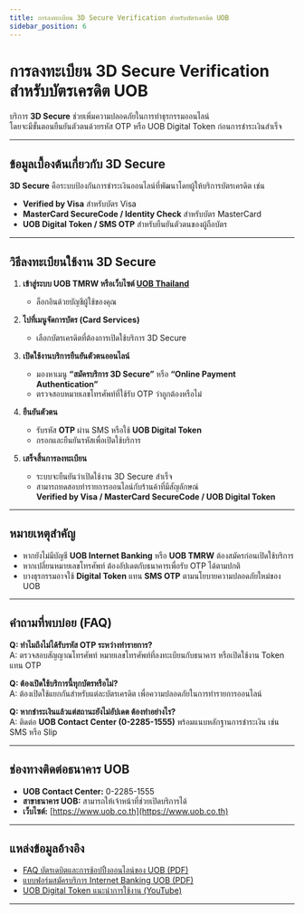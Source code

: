 ```yaml
---
title: การลงทะเบียน 3D Secure Verification สำหรับบัตรเครดิต UOB
sidebar_position: 6
---
```


# การลงทะเบียน 3D Secure Verification สำหรับบัตรเครดิต UOB

บริการ **3D Secure** ช่วยเพิ่มความปลอดภัยในการทำธุรกรรมออนไลน์  
โดยจะมีขั้นตอนยืนยันตัวตนด้วยรหัส OTP หรือ UOB Digital Token ก่อนการชำระเงินสำเร็จ

---

## ข้อมูลเบื้องต้นเกี่ยวกับ 3D Secure

**3D Secure** คือระบบป้องกันการชำระเงินออนไลน์ที่พัฒนาโดยผู้ให้บริการบัตรเครดิต เช่น  
- **Verified by Visa** สำหรับบัตร Visa  
- **MasterCard SecureCode / Identity Check** สำหรับบัตร MasterCard  
- **UOB Digital Token / SMS OTP** สำหรับยืนยันตัวตนของผู้ถือบัตร

---

## วิธีลงทะเบียนใช้งาน 3D Secure

1. **เข้าสู่ระบบ UOB TMRW หรือเว็บไซต์ [UOB Thailand](https://www.uob.co.th)**  
   - ล็อกอินด้วยบัญชีผู้ใช้ของคุณ

2. **ไปที่เมนูจัดการบัตร (Card Services)**  
   - เลือกบัตรเครดิตที่ต้องการเปิดใช้บริการ 3D Secure

3. **เปิดใช้งานบริการยืนยันตัวตนออนไลน์**  
   - มองหาเมนู **“สมัครบริการ 3D Secure”** หรือ **“Online Payment Authentication”**  
   - ตรวจสอบหมายเลขโทรศัพท์ที่ใช้รับ OTP ว่าถูกต้องหรือไม่

4. **ยืนยันตัวตน**  
   - รับรหัส **OTP** ผ่าน SMS หรือใช้ **UOB Digital Token**  
   - กรอกและยืนยันรหัสเพื่อเปิดใช้บริการ

5. **เสร็จสิ้นการลงทะเบียน**  
   - ระบบจะยืนยันว่าเปิดใช้งาน 3D Secure สำเร็จ  
   - สามารถทดสอบทำรายการออนไลน์กับร้านค้าที่มีสัญลักษณ์  
     **Verified by Visa / MasterCard SecureCode / UOB Digital Token**

---

## หมายเหตุสำคัญ

- หากยังไม่มีบัญชี **UOB Internet Banking** หรือ **UOB TMRW** ต้องสมัครก่อนเปิดใช้บริการ  
- หากเปลี่ยนหมายเลขโทรศัพท์ ต้องอัปเดตกับธนาคารเพื่อรับ OTP ได้ตามปกติ  
- บางธุรกรรมอาจใช้ **Digital Token** แทน **SMS OTP** ตามนโยบายความปลอดภัยใหม่ของ UOB  

---

## คำถามที่พบบ่อย (FAQ)

**Q: ทำไมถึงไม่ได้รับรหัส OTP ระหว่างทำรายการ?**  
A: ตรวจสอบสัญญาณโทรศัพท์ หมายเลขโทรศัพท์ที่ลงทะเบียนกับธนาคาร หรือเปิดใช้งาน Token แทน OTP  

**Q: ต้องเปิดใช้บริการนี้ทุกบัตรหรือไม่?**  
A: ต้องเปิดใช้แยกกันสำหรับแต่ละบัตรเครดิต เพื่อความปลอดภัยในการทำรายการออนไลน์  

**Q: หากชำระเงินแล้วแต่สถานะยังไม่อัปเดต ต้องทำอย่างไร?**  
A: ติดต่อ **UOB Contact Center (0-2285-1555)** พร้อมแนบหลักฐานการชำระเงิน เช่น SMS หรือ Slip  

---

## ช่องทางติดต่อธนาคาร UOB

- **UOB Contact Center:** 0-2285-1555  
- **สาขาธนาคาร UOB:** สามารถให้เจ้าหน้าที่ช่วยเปิดบริการได้  
- **เว็บไซต์:** [https://www.uob.co.th](https://www.uob.co.th)

---

## แหล่งข้อมูลอ้างอิง

- [FAQ บัตรเดบิตและการช้อปปิ้งออนไลน์ของ UOB (PDF)](https://www.uob.co.th/web-resources/pdf/personal/promotions/debitcard/online-shopping/FAQ.pdf)  
- [แบบฟอร์มสมัครบริการ Internet Banking UOB (PDF)](https://www.uob.co.th/web-resources/pdf/personal/download-forms/pib_appform_th.pdf)  
- [UOB Digital Token แนะนำการใช้งาน (YouTube)](https://www.youtube.com/watch?v=YrMcOQto-gQ)

---
